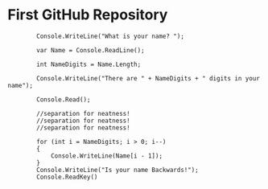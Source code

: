 # First GitHub Repository

            Console.WriteLine("What is your name? ");

            var Name = Console.ReadLine();

            int NameDigits = Name.Length;

            Console.WriteLine("There are " + NameDigits + " digits in your name");

            Console.Read();

            //separation for neatness!
            //separation for neatness!
            //separation for neatness!

            for (int i = NameDigits; i > 0; i--)
            {
                Console.WriteLine(Name[i - 1]);
            }
            Console.WriteLine("Is your name Backwards!");
            Console.ReadKey()
